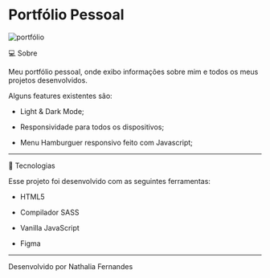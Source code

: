 # Portfólio Pessoal

![portfólio](https://github.com/NathaliaFernandes28/Portfolio-Nathalia/assets/88513545/b0602b8e-4155-4877-932c-63e185f7136d)


💻 Sobre

Meu portfólio pessoal, onde exibo informações sobre mim e todos os meus projetos desenvolvidos.


Alguns features existentes são:


* Light & Dark Mode;

* Responsividade para todos os dispositivos;

* Menu Hamburguer responsivo feito com Javascript;

<hr>

🚀 Tecnologias

Esse projeto foi desenvolvido com as seguintes ferramentas:

* HTML5

* Compilador SASS

* Vanilla JavaScript

* Figma

<hr>

Desenvolvido por Nathalia Fernandes
